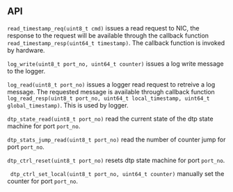 ## API

` read_timestamp_req(uint8_t cmd) ` issues a read request to NIC, the response to the request will be available through the callback function `read_timestamp_resp(uint64_t timestamp)`. The callback function is invoked by hardware.

` log_write(uint8_t port_no, uint64_t counter) ` issues a log write message to the logger.

` log_read(uint8_t port_no) ` issues a logger read request to retreive a log message. The requested message is available through callback function `log_read_resp(uint8_t port_no, uint64_t local_timestamp, uint64_t global_timestamp)`. This is used by logger.

` dtp_state_read(uint8_t port_no) ` read the current state of the dtp state machine for port `port_no`.

` dtp_stats_jump_read(uint8_t port_no) ` read the number of counter jump for port `port_no`.

` dtp_ctrl_reset(uint8_t port_no) ` resets dtp state machine for port `port_no`.

` dtp_ctrl_set_local(uint8_t port_no, uint64_t counter)` manually set the counter for port `port_no`.
